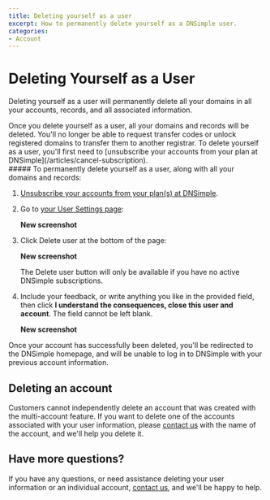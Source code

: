 ```yaml
---
title: Deleting yourself as a user
excerpt: How to permanently delete yourself as a DNSimple user.
categories:
- Account
---
```


# Deleting Yourself as a User

Deleting yourself as a user will permanently delete all your domains in all your accounts, records, and all associated information.

<warning>
Once you delete yourself as a user, all your domains and records will be deleted. You'll no longer be able to request transfer codes or unlock registered domains to transfer them to another registrar.
</warning>
<note>
To delete yourself as a user, you'll first need to [unsubscribe your accounts from your plan at DNSimple](/articles/cancel-subscription).
</note>

<div class="section-steps" markdown="1">
##### To permanently delete yourself as a user, along with all your domains and records:

1. [Unsubscribe your accounts from your plan(s) at DNSimple](/articles/cancel-subscription).

1. Go to [your User Settings page](https://dnsimple.com/user):

    **New screenshot** 

1. Click <label>Delete user</label> at the bottom of the page:

    **New screenshot**

   <info>
   The <label>Delete user</label> button will only be available if you have no active DNSimple subscriptions.
   </info>
   
1. Include your feedback, or write anything you like in the provided field, then click **I understand the consequences, close this user and account**. The field cannot be left blank.

   **New screenshot**

Once your account has successfully been deleted, you'll be redirected to the DNSimple homepage, and will be unable to log in to DNSimple with your previous account information. 
</div>

## Deleting an account
Customers cannot independently delete an account that was created with the multi-account feature. If you want to delete one of the accounts associated with your user information, please [contact us](https://dnsimple.com/contact) with the name of the account, and we'll help you delete it.

## Have more questions? 
If you have any questions, or need assistance deleting your user information or an individual account, [contact us](https://dnsimple.com/feedback), and we'll be happy to help.
